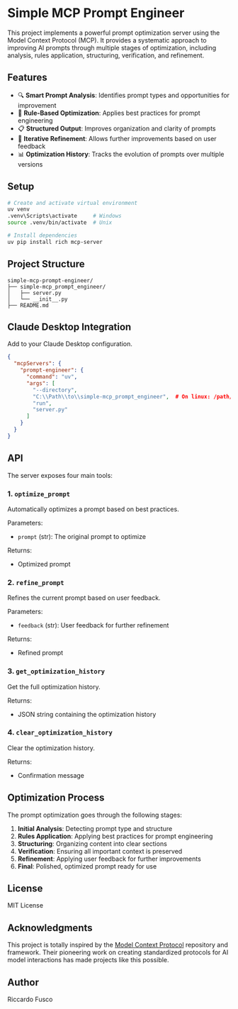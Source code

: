 # Simple MCP Prompt Engineer

This project implements a powerful prompt optimization server using the Model Context Protocol (MCP). It provides a systematic approach to improving AI prompts through multiple stages of optimization, including analysis, rules application, structuring, verification, and refinement.

## Features

- 🔍 **Smart Prompt Analysis**: Identifies prompt types and opportunities for improvement
- 🔧 **Rule-Based Optimization**: Applies best practices for prompt engineering
- 📋 **Structured Output**: Improves organization and clarity of prompts
- 🔄 **Iterative Refinement**: Allows further improvements based on user feedback
- 📊 **Optimization History**: Tracks the evolution of prompts over multiple versions

## Setup

  ```bash
  # Create and activate virtual environment
  uv venv
  .venv\Scripts\activate     # Windows
  source .venv/bin/activate  # Unix

  # Install dependencies
  uv pip install rich mcp-server
  ```

## Project Structure

```
simple-mcp-prompt-engineer/
├── simple-mcp_prompt_engineer/
│   ├── server.py
│   └── __init__.py
├── README.md
```

## Claude Desktop Integration

Add to your Claude Desktop configuration.

```json
{
  "mcpServers": {
    "prompt-engineer": {
      "command": "uv",
      "args": [
        "--directory",
        "C:\\Path\\to\\simple-mcp_prompt_engineer",  # On linux: /path/to/simple-mcp_prompt_engineer
        "run",
        "server.py"
      ]
    }
  }
}
```

## API

The server exposes four main tools:

### 1. `optimize_prompt`

Automatically optimizes a prompt based on best practices.

Parameters:
- `prompt` (str): The original prompt to optimize

Returns:
- Optimized prompt

### 2. `refine_prompt`

Refines the current prompt based on user feedback.

Parameters:
- `feedback` (str): User feedback for further refinement

Returns:
- Refined prompt

### 3. `get_optimization_history`

Get the full optimization history.

Returns:
- JSON string containing the optimization history

### 4. `clear_optimization_history`

Clear the optimization history.

Returns:
- Confirmation message

## Optimization Process

The prompt optimization goes through the following stages:

1. **Initial Analysis**: Detecting prompt type and structure
2. **Rules Application**: Applying best practices for prompt engineering
3. **Structuring**: Organizing content into clear sections
4. **Verification**: Ensuring all important context is preserved
5. **Refinement**: Applying user feedback for further improvements
6. **Final**: Polished, optimized prompt ready for use

## License

MIT License

## Acknowledgments

This project is totally inspired by the [Model Context Protocol](https://github.com/modelcontextprotocol/servers) repository and framework. Their pioneering work on creating standardized protocols for AI model interactions has made projects like this possible.

## Author

Riccardo Fusco
